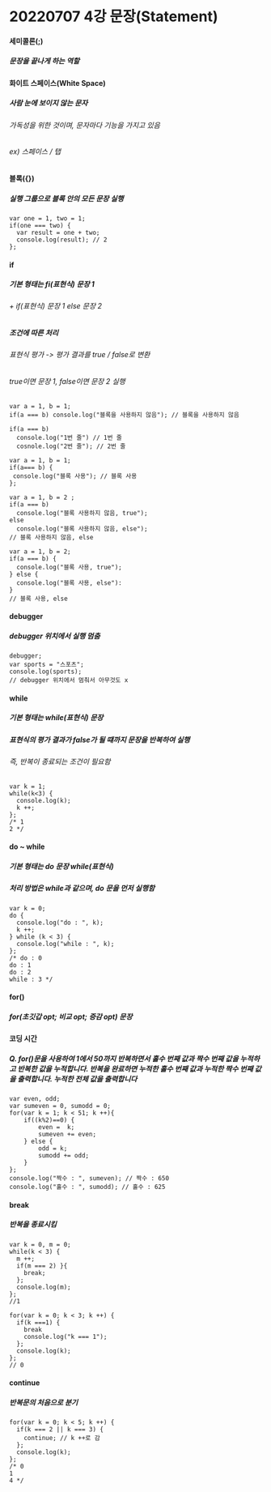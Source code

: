 # 20220707 4강 문장(Statement)

#### 세미콜론(;)
##### 문장을 끝나게 하는 역할 

#### 화이트 스페이스(White Space)
##### 사람 눈에 보이지 않는 문자
###### 가독성을 위한 것이며, 문자마다 기능을 가지고 있음
###### ex) 스페이스 / 탭 

#### 블록({})
##### 실행 그룹으로 블록 안의 모든 문장 실행
```
var one = 1, two = 1;
if(one === two) {
  var result = one + two;
  console.log(result); // 2
};
```

#### if
##### 기본 형태는 fi(표현식) 문장 1
###### + if(표현식) 문장 1 else 문장 2
##### 조건에 따른 처리
###### 표현식 평가 -> 평가 결과를 true / false로 변환
###### true이면 문장 1, false이면 문장 2 실행
```
var a = 1, b = 1;
if(a === b) console.log("블록을 사용하지 않음"); // 블록을 사용하지 않음

if(a === b)
  console.log("1번 줄") // 1번 줄
  cosnole.log("2번 줄"); // 2번 줄
 ```
 ```
 var a = 1, b = 1;
 if(a=== b) {
  console.log("블록 사용"); // 블록 사용
};
```
```
var a = 1, b = 2 ;
if(a === b)
  console.log("블록 사용하지 않음, true");
else 
  console.log("블록 사용하지 않음, else");
// 블록 사용하지 않음, else
```
```
var a = 1, b = 2;
if(a === b) {
  console.log("블록 사용, true");
} else {
  console.log("블록 사용, else"):
} 
// 블록 사용, else
```

#### debugger
##### debugger 위치에서 실행 멈춤
```
debugger;
var sports = "스포츠";
console.log(sports);
// debugger 위치에서 멈춰서 아무것도 x
```

#### while
##### 기본 형태는 while(표현식) 문장
##### 표현식의 평가 결과가 false가 될 떄까지 문장을 반복하여 실행
###### 즉, 반복이 종료되는 조건이 필요함
```
var k = 1;
while(k<3) {
  console.log(k);
  k ++;
};
/* 1
2 */
```

#### do ~ while
##### 기본 형태는 do 문장 while(표현식)
##### 처리 방법은 while과 같으며, do 문을 먼저 실행함
```
var k = 0;
do {
  console.log("do : ", k);
  k ++;
} while (k < 3) {
  console.log("while : ", k);
};
/* do : 0
do : 1
do : 2 
while : 3 */
```
#### for()
##### for(초깃갑 opt; 비교 opt; 증감 opt) 문장

#### 코딩 시간
##### Q. for()문을 사용하여 1에서 50까지 반복하면서 홀수 번째 값과 짝수 번째 값을 누적하고 반복한 값을 누적합니다. 반복을 완료하면 누적한 홀수 번째 값과 누적한 짝수 번째 값을 출력합니다. 누적한 전체 값을 출력합니다
```
var even, odd;
var sumeven = 0, sumodd = 0;
for(var k = 1; k < 51; k ++){
    if((k%2)==0) {
        even =  k;
        sumeven += even;
    } else {
        odd = k;
        sumodd += odd;
    }
};
console.log("짝수 : ", sumeven); // 짝수 : 650
console.log("홀수 : ", sumodd); // 홀수 : 625
```
#### break
##### 반복을 종료시킴
```
var k = 0, m = 0;
while(k < 3) {
  m ++;
  if(m === 2) }{
    break;
  };
  console.log(m);
};
//1
```
```
for(var k = 0; k < 3; k ++) {
  if(k ===1) {
    break
    console.log("k === 1");
  };
  console.log(k);
};
// 0
```
#### continue
##### 반복문의 처음으로 분기
```
for(var k = 0; k < 5; k ++) {
  if(k === 2 || k === 3) {
    continue; // k ++로 감
  };
  console.log(k);
};
/* 0
1
4 */
```



